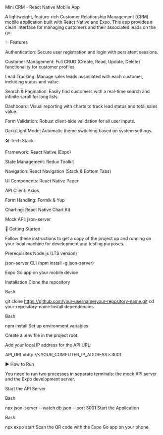 Mini CRM - React Native Mobile App

A lightweight, feature-rich Customer Relationship Management (CRM) mobile application built with React Native and Expo. This app provides a clean interface for managing customers and their associated leads on the go.


✨ Features

Authentication: Secure user registration and login with persistent sessions.

Customer Management: Full CRUD (Create, Read, Update, Delete) functionality for customer profiles.

Lead Tracking: Manage sales leads associated with each customer, including status and value.

Search & Pagination: Easily find customers with a real-time search and infinite scroll for long lists.

Dashboard: Visual reporting with charts to track lead status and total sales value.

Form Validation: Robust client-side validation for all user inputs.

Dark/Light Mode: Automatic theme switching based on system settings.


🛠️ Tech Stack

Framework: React Native (Expo)

State Management: Redux Toolkit

Navigation: React Navigation (Stack & Bottom Tabs)

UI Components: React Native Paper

API Client: Axios

Form Handling: Formik & Yup

Charting: React Native Chart Kit

Mock API: json-server


🚀 Getting Started

Follow these instructions to get a copy of the project up and running on your local machine for development and testing purposes.

Prerequisites
Node.js (LTS version)

json-server CLI (npm install -g json-server)

Expo Go app on your mobile device

Installation
Clone the repository

Bash

git clone https://github.com/your-username/your-repository-name.git
cd your-repository-name
Install dependencies

Bash

npm install
Set up environment variables

Create a .env file in the project root.

Add your local IP address for the API URL:

API_URL=http://<YOUR_COMPUTER_IP_ADDRESS>:3001


▶️ How to Run

You need to run two processes in separate terminals: the mock API server and the Expo development server.

Start the API Server

Bash

npx json-server --watch db.json --port 3001
Start the Application

Bash

npx expo start
Scan the QR code with the Expo Go app on your phone.
